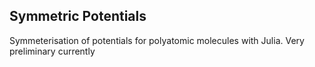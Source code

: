 ## Symmetric Potentials
Symmeterisation of potentials for polyatomic molecules with Julia. Very preliminary currently